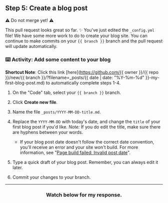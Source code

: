 ## Step 5: Create a blog post

:warning: Do not merge yet! :warning:

This pull request looks great so far. :sparkles: You've just edited the `_config.yml` file! We have some more work to do to create your blog site. You can continue to make commits on your `{{ branch }}` branch and the pull request will update automatically.

### :keyboard: Activity: Add some content to your blog

**Shortcut Note**: Click this link [here](https://github.com/{{ owner }}/{{ repo }}/new/{{ branch }}/?filename=_posts/{{ date | date: "%Y-%m-%d" }}-my-first-blog-post.md) to automatically complete steps 1-4.

1. On the "Code" tab, select your `{{ branch }}` branch.
1. Click **Create new file**.
1. Name the file `_posts/YYYY-MM-DD-title.md`.
1. Replace the `YYYY-MM-DD` with today's date, and change the `title` of your first blog post if you'd like. _Note:_ If you do edit the title, make sure there are hyphens between your words.

   - If your blog post date doesn't follow the correct date convention, you'll receive an error and your site won't build. For more information, see "[Page build failed: Invalid post date](https://help.github.com/articles/page-build-failed-invalid-post-date/)".

1. Type a quick draft of your blog post. Remember, you can always edit it later.
1. Commit your changes to your branch.

<hr>
<h3 align="center">Watch below for my response.</h3>
